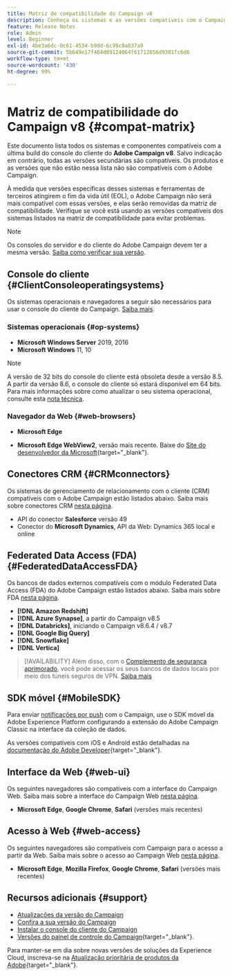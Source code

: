 ```yaml
---
title: Matriz de compatibilidade do Campaign v8
description: Conheça os sistemas e as versões compatíveis com o Campaign v8
feature: Release Notes
role: Admin
level: Beginner
exl-id: 4be3a6dc-0c61-4534-b9dd-6c99c8a037a9
source-git-commit: 5b649e17f464d09124064f61712856d9301fc6d6
workflow-type: tm+mt
source-wordcount: '430'
ht-degree: 99%

---
```


# Matriz de compatibilidade do Campaign v8 {#compat-matrix}

Este documento lista todos os sistemas e componentes compatíveis com a última build do console do cliente do **Adobe Campaign v8**. Salvo indicação em contrário, todas as versões secundárias são compatíveis. Os produtos e as versões que não estão nessa lista não são compatíveis com o Adobe Campaign.

À medida que versões específicas desses sistemas e ferramentas de terceiros atingirem o fim da vida útil (EOL), o Adobe Campaign não será mais compatível com essas versões, e elas serão removidas da matriz de compatibilidade. Verifique se você está usando as versões compatíveis dos sistemas listados na matriz de compatibilidade para evitar problemas.

>[!NOTE]
>
>Os consoles do servidor e do cliente do Adobe Campaign devem ter a mesma versão. [Saiba como verificar sua versão](upgrades.md#version).

## Console do cliente {#ClientConsoleoperatingsystems}

Os sistemas operacionais e navegadores a seguir são necessários para usar o console do cliente do Campaign. [Saiba mais](connect.md).

### Sistemas operacionais {#op-systems}

* **Microsoft Windows Server** 2019, 2016
* **Microsoft Windows** 11, 10

>[!NOTE]
>A versão de 32 bits do console do cliente está obsoleta desde a versão 8.5. A partir da versão 8.6, o console do cliente só estará disponível em 64 bits. Para mais informações sobre como atualizar o seu sistema operacional, consulte esta [nota técnica](../../technotes/upgrades/console.md).

### Navegador da Web {#web-browsers}

* **Microsoft Edge**

* **Microsoft Edge WebView2**, versão mais recente. Baixe do [Site do desenvolvedor da Microsoft](http://www.adobe.com/go/acc-ms-webview2-runtime-download_br){target="_blank"}.

## Conectores CRM {#CRMconnectors}

Os sistemas de gerenciamento de relacionamento com o cliente (CRM) compatíveis com o Adobe Campaign estão listados abaixo. Saiba mais sobre conectores CRM [nesta página](../connect/crm.md).

* API do conector **Salesforce** versão 49
* Conector do **Microsoft Dynamics**, API da Web: Dynamics 365 local e online

## Federated Data Access (FDA){#FederatedDataAccessFDA}

Os bancos de dados externos compatíveis com o módulo Federated Data Access (FDA) do Adobe Campaign estão listados abaixo. Saiba mais sobre FDA [nesta página](../connect/fda.md).

* **[!DNL Amazon Redshift]**
* **[!DNL Azure Synapse]**, a partir do Campaign v8.5
* **[!DNL Databricks]**, iniciando o Campaign v8.6.4 / v8.7
* **[!DNL Google Big Query]**
* **[!DNL Snowflake]**
* **[!DNL Vertica]**


>[!AVAILABILITY]
>Além disso, com o [Complemento de segurança aprimorado](../config/enhanced-security.md#secure-vpn-tunneling), você pode acessar os seus bancos de dados locais por meio dos túneis seguros de VPN. [Saiba mais](../config/enhanced-security.md#vpn-callouts)

## SDK móvel {#MobileSDK}

Para enviar [notificações por push](../send/push.md) com o Campaign, use o SDK móvel da Adobe Experience Platform configurando a extensão do Adobe Campaign Classic na interface da coleção de dados.

As versões compatíveis com iOS e Android estão detalhadas na [documentação do Adobe Developer](https://developer.adobe.com/client-sdks/home/){target="_blank"}.

## Interface da Web {#web-ui}

Os seguintes navegadores são compatíveis com a interface do Campaign Web. Saiba mais sobre a interface do Campaign Web [nesta página](campaign-ui.md#ac-web-ui).

* **Microsoft Edge**, **Google Chrome**, **Safari** (versões mais recentes)

## Acesso à Web {#web-access}

Os seguintes navegadores são compatíveis com Campaign para o acesso a partir da Web. Saiba mais sobre o acesso ao Campaign Web [nesta página](connect.md#web-access).

* **Microsoft Edge**, **Mozilla Firefox**, **Google Chrome**, **Safari** (versões mais recentes)

## Recursos adicionais {#support}

* [Atualizações da versão do Campaign](upgrades.md)
* [Confira a sua versão do Campaign](upgrades.md#version)
* [Instalar o console do cliente do Campaign](connect.md)
* [Versões do painel de controle do Campaign](https://experienceleague.adobe.com/docs/control-panel/using/release-notes.html?lang=pt-BR){target="_blank"}.

Para manter-se em dia sobre novas versões de soluções da Experience Cloud, inscreva-se na [Atualização prioritária de produtos da Adobe](https://www.adobe.com/br/subscription/priority-product-update.html){target="_blank"}.